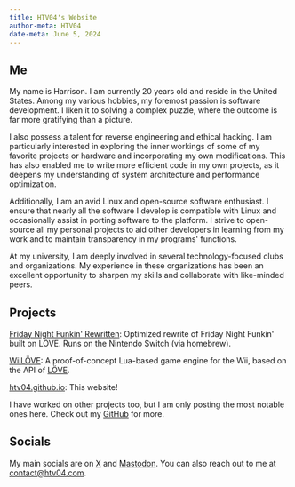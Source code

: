 ```yaml
---
title: HTV04's Website
author-meta: HTV04
date-meta: June 5, 2024
---
```


## Me
My name is Harrison. I am currently 20 years old and reside in the United States. Among my various hobbies, my foremost passion is software development. I liken it to solving a complex puzzle, where the outcome is far more gratifying than a picture.

I also possess a talent for reverse engineering and ethical hacking. I am particularly interested in exploring the inner workings of some of my favorite projects or hardware and incorporating my own modifications. This has also enabled me to write more efficient code in my own projects, as it deepens my understanding of system architecture and performance optimization.

Additionally, I am an avid Linux and open-source software enthusiast. I ensure that nearly all the software I develop is compatible with Linux and occasionally assist in porting software to the platform. I strive to open-source all my personal projects to aid other developers in learning from my work and to maintain transparency in my programs' functions.

At my university, I am deeply involved in several technology-focused clubs and organizations. My experience in these organizations has been an excellent opportunity to sharpen my skills and collaborate with like-minded peers.

## Projects
[Friday Night Funkin' Rewritten](https://github.com/HTV04/funkin-rewritten): Optimized rewrite of Friday Night Funkin' built on LÖVE. Runs on the Nintendo Switch (via homebrew).

[WiiLÖVE](https://github.com/HTV04/wiilove): A proof-of-concept Lua-based game engine for the Wii, based on the API of [LÖVE](https://love2d.org/).

[htv04.github.io](https://github.com/HTV04/htv04.github.io): This website!

I have worked on other projects too, but I am only posting the most notable ones here. Check out my [GitHub](https://github.com/HTV04) for more.

## Socials
My main socials are on [X](https://x.com/HTV04_) and <a rel="me" href="https://mastodon.gamedev.place/@HTV04">Mastodon</a>. You can also reach out to me at [contact@htv04.com](mailto:contact@htv04.com).
